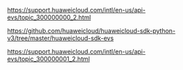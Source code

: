 <!-- Huawei Cloud EVS API -->
https://support.huaweicloud.com/intl/en-us/api-evs/topic_300000000_2.html

<!-- Huawei Cloud Pythin sdk -->
https://github.com/huaweicloud/huaweicloud-sdk-python-v3/tree/master/huaweicloud-sdk-evs

<!-- EVS Snapshot -->
https://support.huaweicloud.com/intl/en-us/api-evs/topic_300000001_2.html